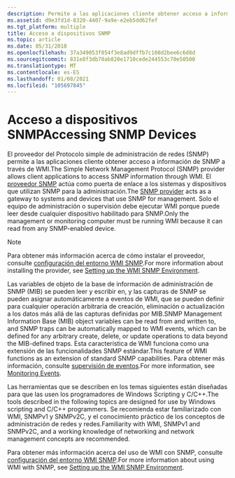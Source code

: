 ```yaml
---
description: Permite a las aplicaciones cliente obtener acceso a información de SNMP a través de WMI.
ms.assetid: d9e3fd1d-8320-4407-9a9e-e2eb5dd62fef
ms.tgt_platform: multiple
title: Acceso a dispositivos SNMP
ms.topic: article
ms.date: 05/31/2018
ms.openlocfilehash: 37a349053f054f3e8ad9dffb7c108d2bee6c6d8d
ms.sourcegitcommit: 831e8f3db78ab820e1710cede244553c70e50500
ms.translationtype: MT
ms.contentlocale: es-ES
ms.lasthandoff: 01/08/2021
ms.locfileid: "105697845"
---
```

# <a name="accessing-snmp-devices"></a><span data-ttu-id="14007-103">Acceso a dispositivos SNMP</span><span class="sxs-lookup"><span data-stu-id="14007-103">Accessing SNMP Devices</span></span>

<span data-ttu-id="14007-104">El proveedor del Protocolo simple de administración de redes (SNMP) permite a las aplicaciones cliente obtener acceso a información de SNMP a través de WMI.</span><span class="sxs-lookup"><span data-stu-id="14007-104">The Simple Network Management Protocol (SNMP) provider allows client applications to access SNMP information through WMI.</span></span> <span data-ttu-id="14007-105">El [proveedor SNMP](snmp-provider.md) actúa como puerta de enlace a los sistemas y dispositivos que utilizan SNMP para la administración.</span><span class="sxs-lookup"><span data-stu-id="14007-105">The [SNMP provider](snmp-provider.md) acts as a gateway to systems and devices that use SNMP for management.</span></span> <span data-ttu-id="14007-106">Solo el equipo de administración o supervisión debe ejecutar WMI porque puede leer desde cualquier dispositivo habilitado para SNMP.</span><span class="sxs-lookup"><span data-stu-id="14007-106">Only the management or monitoring computer must be running WMI because it can read from any SNMP-enabled device.</span></span>

> [!Note]  
> <span data-ttu-id="14007-107">Para obtener más información acerca de cómo instalar el proveedor, consulte [configuración del entorno WMI SNMP](setting-up-the-wmi-snmp-environment.md).</span><span class="sxs-lookup"><span data-stu-id="14007-107">For more information about installing the provider, see [Setting up the WMI SNMP Environment](setting-up-the-wmi-snmp-environment.md).</span></span>

 

<span data-ttu-id="14007-108">Las variables de objeto de la base de información de administración de SNMP (MIB) se pueden leer y escribir en, y las capturas de SNMP se pueden asignar automáticamente a eventos de WMI, que se pueden definir para cualquier operación arbitraria de creación, eliminación o actualización a los datos más allá de las capturas definidas por MIB.</span><span class="sxs-lookup"><span data-stu-id="14007-108">SNMP Management Information Base (MIB) object variables can be read from and written to, and SNMP traps can be automatically mapped to WMI events, which can be defined for any arbitrary create, delete, or update operations to data beyond the MIB-defined traps.</span></span> <span data-ttu-id="14007-109">Esta característica de WMI funciona como una extensión de las funcionalidades SNMP estándar.</span><span class="sxs-lookup"><span data-stu-id="14007-109">This feature of WMI functions as an extension of standard SNMP capabilities.</span></span> <span data-ttu-id="14007-110">Para obtener más información, consulte [supervisión de eventos](monitoring-events.md).</span><span class="sxs-lookup"><span data-stu-id="14007-110">For more information, see [Monitoring Events](monitoring-events.md).</span></span>

<span data-ttu-id="14007-111">Las herramientas que se describen en los temas siguientes están diseñadas para que las usen los programadores de Windows Scripting y C/C++.</span><span class="sxs-lookup"><span data-stu-id="14007-111">The tools described in the following topics are designed for use by Windows scripting and C/C++ programmers.</span></span> <span data-ttu-id="14007-112">Se recomienda estar familiarizado con WMI, SNMPv1 y SNMPv2C, y el conocimiento práctico de los conceptos de administración de redes y redes.</span><span class="sxs-lookup"><span data-stu-id="14007-112">Familiarity with WMI, SNMPv1 and SNMPv2C, and a working knowledge of networking and network management concepts are recommended.</span></span>

<span data-ttu-id="14007-113">Para obtener más información acerca del uso de WMI con SNMP, consulte [configuración del entorno WMI SNMP](setting-up-the-wmi-snmp-environment.md).</span><span class="sxs-lookup"><span data-stu-id="14007-113">For more information about using WMI with SNMP, see [Setting up the WMI SNMP Environment](setting-up-the-wmi-snmp-environment.md).</span></span>

 

 



